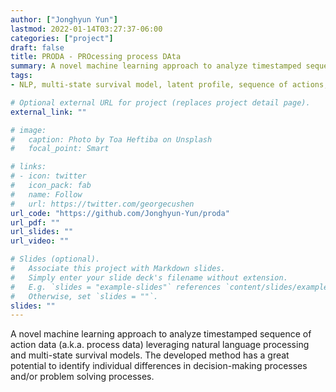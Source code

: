 ```yaml
---
author: ["Jonghyun Yun"]
lastmod: 2022-01-14T03:27:37-06:00
categories: ["project"]
draft: false
title: PRODA - PROcessing process DAta
summary: A novel machine learning approach to analyze timestamped sequence of action data
tags:
- NLP, multi-state survival model, latent profile, sequence of actions, log data.

# Optional external URL for project (replaces project detail page).
external_link: ""

# image:
#   caption: Photo by Toa Heftiba on Unsplash
#   focal_point: Smart

# links:
# - icon: twitter
#   icon_pack: fab
#   name: Follow
#   url: https://twitter.com/georgecushen
url_code: "https://github.com/Jonghyun-Yun/proda"
url_pdf: ""
url_slides: ""
url_video: ""

# Slides (optional).
#   Associate this project with Markdown slides.
#   Simply enter your slide deck's filename without extension.
#   E.g. `slides = "example-slides"` references `content/slides/example-slides.md`.
#   Otherwise, set `slides = ""`.
slides: ""
---
```


A novel machine learning approach to analyze timestamped sequence of action data (a.k.a. process data) leveraging natural language processing and multi-state survival models. The developed method has a great potential to identify individual differences in decision-making processes and/or problem solving processes.
